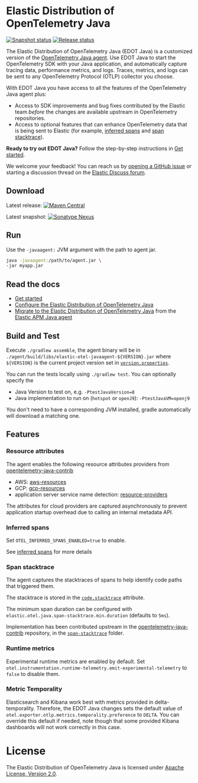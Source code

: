 # Elastic Distribution of OpenTelemetry Java

[![Snapshot status](https://badge.buildkite.com/e527255a5d6e7f5a940bc71911d8bc2be25d16702d7642c0d6.svg)](https://buildkite.com/elastic/elastic-otel-java-snapshot)
[![Release status](https://badge.buildkite.com/8bac74f475ea0d5d17ea3ea2ecf2c27a319414b97ce03dbd21.svg)](https://buildkite.com/elastic/elastic-otel-java-release)

The Elastic Distribution of OpenTelemetry Java (EDOT Java) is a customized version of the [OpenTelemetry Java agent](https://github.com/open-telemetry/opentelemetry-java-instrumentation). Use EDOT Java to start the OpenTelemetry SDK with your Java application, and automatically capture tracing data, performance metrics, and logs. Traces, metrics, and logs can be sent to any OpenTelemetry Protocol (OTLP) collector you choose.

With EDOT Java you have access to all the features of the OpenTelemetry Java agent plus:

* Access to SDK improvements and bug fixes contributed by the Elastic team _before_ the changes are available upstream in OpenTelemetry repositories.
* Access to optional features that can enhance OpenTelemetry data that is being sent to Elastic (for example, [inferred spans](#inferred-spans) and [span stacktrace](#span-stacktrace)).

**Ready to try out EDOT Java?** Follow the step-by-step instructions in [Get started](./docs/get-started.md).

We welcome your feedback! You can reach us by [opening a GitHub issue](https://github.com/elastic/elastic-otel-java/issues) or starting a discussion thread on the [Elastic Discuss forum](https://discuss.elastic.co/tags/c/observability/apm/58/java).

## Download

Latest release: [![Maven Central](https://img.shields.io/maven-central/v/co.elastic.otel/elastic-otel-javaagent?label=elastic-otel-javaagent)](https://mvnrepository.com/artifact/co.elastic.otel/elastic-otel-javaagent/latest)

Latest snapshot: [![Sonatype Nexus](https://img.shields.io/nexus/s/co.elastic.otel/elastic-otel-javaagent?server=https%3A%2F%2Foss.sonatype.org&label=elastic-otel-javaagent)](https://oss.sonatype.org/service/local/artifact/maven/redirect?r=snapshots&g=co.elastic.otel&a=elastic-otel-javaagent&v=LATEST)

## Run

Use the `-javaagent:` JVM argument with the path to agent jar.

```bash
java -javaagent:/path/to/agent.jar \
-jar myapp.jar
```

## Read the docs

* [Get started](./docs/get-started.md)
* [Configure the Elastic Distribution of OpenTelemetry Java](./docs/configure.md)
* [Migrate to the Elastic Distribution of OpenTelemetry Java](./docs/migrate.md) from the [Elastic APM Java agent](https://github.com/elastic/apm-agent-java)

## Build and Test

Execute `./gradlew assemble`, the agent binary will be in `./agent/build/libs/elastic-otel-javaagent-${VERSION}.jar`
where `${VERSION}` is the current project version set in [`version.properties`](version.properties).

You can run the tests locally using `./gradlew test`. You can optionally specify the
 * Java Version to test on, e.g. `-PtestJavaVersion=8`
 * Java implementation to run on (`hotspot` or `openJ9`):  `-PtestJavaVM=openj9`

You don't need to have a corresponding JVM installed, gradle automatically will download a matching one.

## Features

### Resource attributes

The agent enables the following resource attributes providers from [opentelemetry-java-contrib](https://github.com/open-telemetry/opentelemetry-java-contrib/)
- AWS: [aws-resources](https://github.com/open-telemetry/opentelemetry-java-contrib/tree/main/aws-resources)
- GCP: [gcp-resources](https://github.com/open-telemetry/opentelemetry-java-contrib/tree/main/gcp-resources)
- application server service name detection: [resource-providers](https://github.com/open-telemetry/opentelemetry-java-contrib/tree/main/resource-providers)

The attributes for cloud providers are captured asynchronously to prevent application startup overhead due to calling an internal metadata API.

### Inferred spans

Set `OTEL_INFERRED_SPANS_ENABLED=true` to enable.

See [inferred spans](./inferred-spans/README.md) for more details

### Span stacktrace

The agent captures the stacktraces of spans to help identify code paths that triggered them.

The stacktrace is stored in the [`code.stacktrace`](https://opentelemetry.io/docs/specs/semconv/attributes-registry/code/) attribute.

The minimum span duration can be configured with `elastic.otel.java.span-stacktrace.min.duration`  (defaults to `5ms`).

Implementation has been contributed upstream in the [opentelemetry-java-contrib](https://github.com/open-telemetry/opentelemetry-java-contrib) repository,
in the [`span-stacktrace`](https://github.com/open-telemetry/opentelemetry-java-contrib/tree/main/span-stacktrace) folder.

### Runtime metrics

Experimental runtime metrics are enabled by default.
Set `otel.instrumentation.runtime-telemetry.emit-experimental-telemetry` to `false` to disable them.


### Metric Temporality

Elasticsearch and Kibana work best with metrics provided in delta-temporality.
Therefore, the EDOT Java changes sets the default value of `otel.exporter.otlp.metrics.temporality.preference` to `DELTA`.
You can override this default if needed, note though that some provided Kibana dashboards will not work correctly in this case.

# License

The Elastic Distribution of OpenTelemetry Java is licensed under [Apache License, Version 2.0](https://www.apache.org/licenses/LICENSE-2.0.html).

